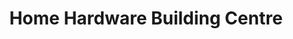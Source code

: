 ---
title: "Home Hardware Building Centre"
url: /st-paul/home-hardware-building-centre/
shop: doityourself
---
